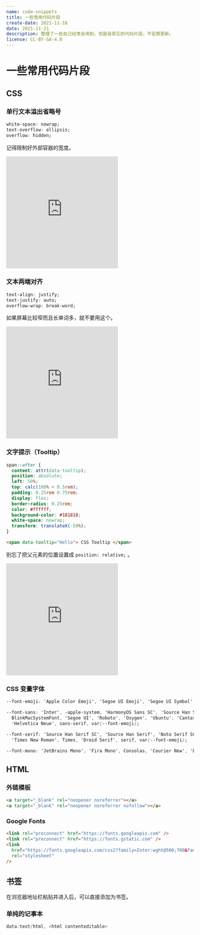 ```yaml
---
name: code-snippets
title: 一些常用代码片段
create-date: 2021-11-18
date: 2021-11-21
description: 整理了一些自己经常会用到，但是容易忘的代码片段，不定期更新。
license: CC-BY-SA-4.0
---
```


# 一些常用代码片段

## CSS

### 单行文本溢出省略号

```css
white-space: nowrap;
text-overflow: ellipsis;
overflow: hidden;
```

记得限制好外部容器的宽度。

<iframe height="300" scrolling="no" title="单行文本溢出省略号" src="https://codepen.io/Lifeni/embed/porGyrW?default-tab=css%2Cresult&editable=true" frameborder="no" loading="lazy" allowtransparency="true" allowfullscreen="true">
  See the Pen <a href="https://codepen.io/Lifeni/pen/porGyrW">
  单行文本溢出省略号</a> by LFN (<a href="https://codepen.io/Lifeni">@Lifeni</a>)
  on <a href="https://codepen.io">CodePen</a>.
</iframe>

### 文本两端对齐

```css
text-align: justify;
text-justify: auto;
overflow-wrap: break-word;
```

如果屏幕比较窄而且长单词多，就不要用这个。

<iframe height="300" scrolling="no" title="文本两端对齐" src="https://codepen.io/Lifeni/embed/YzxBqdX?default-tab=css%2Cresult&editable=true" frameborder="no" loading="lazy" allowtransparency="true" allowfullscreen="true">
  See the Pen <a href="https://codepen.io/Lifeni/pen/YzxBqdX">
  文本两端对齐</a> by LFN (<a href="https://codepen.io/Lifeni">@Lifeni</a>)
  on <a href="https://codepen.io">CodePen</a>.
</iframe>

### 文字提示（Tooltip）

```css
span::after {
  content: attr(data-tooltip);
  position: absolute;
  left: 50%;
  top: calc(100% + 0.5rem);
  padding: 0.25rem 0.75rem;
  display: flex;
  border-radius: 0.25rem;
  color: #ffffff;
  background-color: #181818;
  white-space: nowrap;
  transform: translateX(-50%);
}
```

```html
<span data-tooltip="Hello"> CSS Tooltip </span>
```

别忘了把父元素的位置设置成 `position: relative;` 。

<iframe height="300" scrolling="no" title="文字提示（Tooltip）" src="https://codepen.io/Lifeni/embed/porGbzZ?default-tab=css%2Cresult&editable=true" frameborder="no" loading="lazy" allowtransparency="true" allowfullscreen="true">
  See the Pen <a href="https://codepen.io/Lifeni/pen/porGbzZ">
  文字提示（Tooltip）</a> by LFN (<a href="https://codepen.io/Lifeni">@Lifeni</a>)
  on <a href="https://codepen.io">CodePen</a>.
</iframe>

### CSS 变量字体

```css
--font-emoji: 'Apple Color Emoji', 'Segoe UI Emoji', 'Segoe UI Symbol', 'Noto Color Emoji';

--font-sans: 'Inter', -apple-system, 'HarmonyOS Sans SC', 'Source Han Sans SC', 'Source Han Sans', 'Noto Sans SC',
  BlinkMacSystemFont, 'Segoe UI', 'Roboto', 'Oxygen', 'Ubuntu', 'Cantarell', 'Fira Sans', 'Droid Sans',
  'Helvetica Neue', sans-serif, var(--font-emoji);

--font-serif: 'Source Han Serif SC', 'Source Han Serif', 'Noto Serif SC', 'Noto Serif', Georgia,
  'Times New Roman', Times, 'Droid Serif', serif, var(--font-emoji);

--font-mono: 'JetBrains Mono', 'Fira Mono', Consolas, 'Courier New', 'Droid Sans Mono', var(--font-sans);
```

## HTML

### 外链模板

```html
<a target="_blank" rel="noopener noreferrer"></a>
<a target="_blank" rel="noopener noreferrer nofollow"></a>
```

### Google Fonts

```html
<link rel="preconnect" href="https://fonts.googleapis.com" />
<link rel="preconnect" href="https://fonts.gstatic.com" />
<link
  href="https://fonts.googleapis.com/css2?family=Inter:wght@500;700&family=JetBrains+Mono:wght@500;700&family=Noto+Sans+SC:wght@500;700&display=swap"
  rel="stylesheet"
/>
```

## 书签

在浏览器地址栏粘贴并进入后，可以直接添加为书签。

### 单纯的记事本

```js
data:text/html, <html contenteditable>
```
